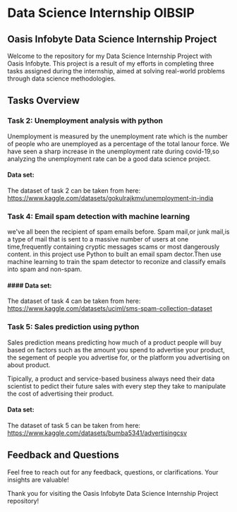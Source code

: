 # Data Science Internship OIBSIP
## Oasis Infobyte Data Science Internship Project

Welcome to the repository for my Data Science Internship Project with Oasis Infobyte. This project is a result of my efforts in completing three tasks assigned during the internship, aimed at solving real-world problems through data science methodologies.

## Tasks Overview

### Task 2: Unemployment analysis with python
Unemployment is measured by the unemployment rate which is the number of people who are unemployed as a percentage of the total lanour force. We have seen a sharp increase in the unemployment rate during covid-19,so analyzing the unemployment rate can be a good data science project.

#### Data set: 
The dataset of task 2 can be taken from here:
https://www.kaggle.com/datasets/gokulrajkmv/unemployment-in-india

### Task 4: Email spam detection with machine learning 
we've all been the recipient of spam emails before. Spam mail,or junk mail,is a type of mail that is sent to a massive number of users at one time,frequently containing cryptic messages scams or most dangerously content.
in this project use Python to built an email spam dector.Then use machine learning to train the spam detector to reconize and classify emails into spam and non-spam.

#### #### Data set: 
The dataset of task 4 can be taken from here:
https://www.kaggle.com/datasets/uciml/sms-spam-collection-dataset
### Task 5: Sales prediction using python 
Sales prediction means predicting how much of a product people will buy based on factors such as the amount you spend to advertise your product, the segement of people you advertise for, or the platform you advertising on about product.

Tipically, a product and service-based business always need their data scientist to pedict their future sales with every step they take to manipulate the cost of advertising their product.

#### Data set: 
The dataset of task 5 can be taken from here:
https://www.kaggle.com/datasets/bumba5341/advertisingcsv
 

## Feedback and Questions

Feel free to reach out for any feedback, questions, or clarifications. Your insights are valuable!

Thank you for visiting the Oasis Infobyte Data Science Internship Project repository!
